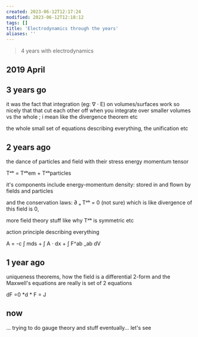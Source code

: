 ```yaml
---
created: 2023-06-12T12:17:24
modified: 2023-06-12T12:18:12
tags: []
title: 'Electrodynamics through the years'
aliases: ''
---
```


> 4 years with electrodynamics

## 2019 April



## 3 years go

it was the fact that integration (eg: ∇ ⋅ E) on volumes/surfaces work so nicely that that cut each other off when you integrate over smaller volumes vs the whole ; i mean like the divergence theorem etc

the whole small set of equations describing everything, the unification etc

## 2 years ago

the dance of particles and field with their stress energy momentum tensor 

Tᵃᵇ = Tᵃᵇem + Tᵃᵇparticles

it's components  include energy-momentum density: stored in and flown by fields and particles 

and the conservation laws: ∂ ₐ Tᵃᵇ = 0 (not sure) which is like divergence of this field is 0,

more field theory stuff like why  Tᵃᵇ is symmetric etc

action principle describing everything

A = -c ∫ mds + ∫ A ⋅ dx + ∫ F^ab _ab dV

## 1 year ago

uniqueness theorems, how the field is a differential 2-form and the Maxwell's equations are really is set of 2 equations

dF =0
*d * F = J

## now

...
trying to do gauge theory and stuff eventually... let's see